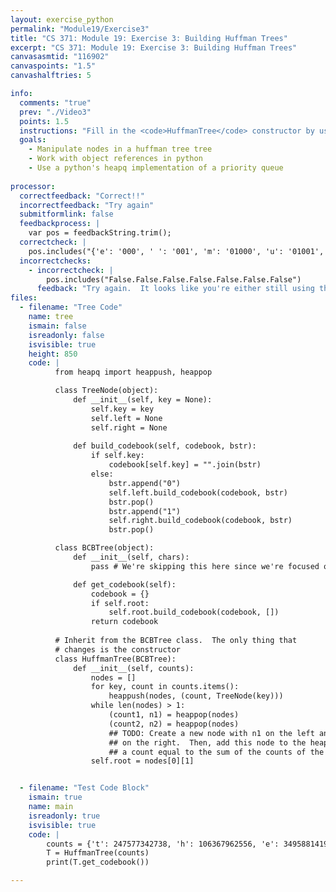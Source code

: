 ```yaml
---
layout: exercise_python
permalink: "Module19/Exercise3"
title: "CS 371: Module 19: Exercise 3: Building Huffman Trees"
excerpt: "CS 371: Module 19: Exercise 3: Building Huffman Trees"
canvasasmtid: "116902"
canvaspoints: "1.5"
canvashalftries: 5

info:
  comments: "true"
  prev: "./Video3"
  points: 1.5
  instructions: "Fill in the <code>HuffmanTree</code> constructor by using a priority queue to merge nodes together with smaller counts first."
  goals:
    - Manipulate nodes in a huffman tree tree
    - Work with object references in python
    - Use a python's heapq implementation of a priority queue
    
processor:  
  correctfeedback: "Correct!!" 
  incorrectfeedback: "Try again"
  submitformlink: false
  feedbackprocess: | 
    var pos = feedbackString.trim();
  correctcheck: |
    pos.includes("{'e': '000', ' ': '001', 'm': '01000', 'u': '01001', 'r': '0101', 'k': '0110000', 'x': '01100010', 'j': '011000110', 'z': '0110001110', 'q': '0110001111', 'b': '011001', 'h': '01101', 's': '0111', 'n': '1000', 'd': '10010', 'c': '10011', 'i': '1010', 'o': '1011', 'a': '1100', 'y': '110100', 'f': '110101', 'l': '11011', 't': '1110', 'g': '111100', '.': '111101', 'p': '111110', 'v': '1111110', 'w': '1111111'}")
  incorrectchecks:
    - incorrectcheck: |
        pos.includes("False.False.False.False.False.False.False")
      feedback: "Try again.  It looks like you're either still using the default code or you're not finding any of the nodes that do exist."
files:
  - filename: "Tree Code"
    name: tree
    ismain: false
    isreadonly: false
    isvisible: true
    height: 850
    code: | 
          from heapq import heappush, heappop

          class TreeNode(object):
              def __init__(self, key = None):
                  self.key = key
                  self.left = None
                  self.right = None
          
              def build_codebook(self, codebook, bstr):
                  if self.key:
                      codebook[self.key] = "".join(bstr)
                  else:
                      bstr.append("0")
                      self.left.build_codebook(codebook, bstr)
                      bstr.pop()
                      bstr.append("1")
                      self.right.build_codebook(codebook, bstr)
                      bstr.pop()

          class BCBTree(object):
              def __init__(self, chars):
                  pass # We're skipping this here since we're focused on the Huffman tree

              def get_codebook(self):
                  codebook = {}
                  if self.root:
                      self.root.build_codebook(codebook, [])
                  return codebook
          
          # Inherit from the BCBTree class.  The only thing that
          # changes is the constructor
          class HuffmanTree(BCBTree): 
              def __init__(self, counts):
                  nodes = []
                  for key, count in counts.items():
                      heappush(nodes, (count, TreeNode(key)))
                  while len(nodes) > 1:
                      (count1, n1) = heappop(nodes)
                      (count2, n2) = heappop(nodes)
                      ## TODO: Create a new node with n1 on the left and n2
                      ## on the right.  Then, add this node to the heap with
                      ## a count equal to the sum of the counts of the two nodes
                  self.root = nodes[0][1]


  - filename: "Test Code Block"
    ismain: true
    name: main
    isreadonly: true
    isvisible: true
    code: |
        counts = {'t': 247577342738, 'h': 106367962556, 'e': 349588141984, 'o': 228025627088, 'f': 61328927423, 'a': 243662684512, 'n': 207910712159, 'd': 107605388542, 'i': 223353030415, 'r': 201896673641, 's': 207080253606, 'b': 49798922187, 'y': 52941043438, 'w': 44294405401, 'u': 86950627146, 'm': 84155576549, 'l': 130649920346, 'v': 34402346309, 'c': 113913698859, 'p': 77553040250, 'g': 63045208347, 'k': 24380950863, 'x': 9151143994, 'j': 7637833834, 'z': 4192477980, 'q': 4218467887, ' ': 349588141985, '.': 69917628396}
        T = HuffmanTree(counts)
        print(T.get_codebook())

---
```

